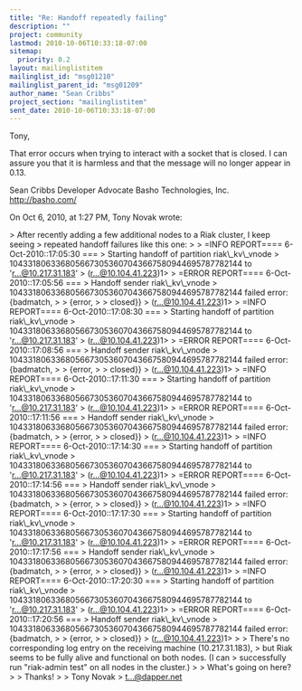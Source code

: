```yaml
---
title: "Re: Handoff repeatedly failing"
description: ""
project: community
lastmod: 2010-10-06T10:33:18-07:00
sitemap:
  priority: 0.2
layout: mailinglistitem
mailinglist_id: "msg01210"
mailinglist_parent_id: "msg01209"
author_name: "Sean Cribbs"
project_section: "mailinglistitem"
sent_date: 2010-10-06T10:33:18-07:00
---
```



Tony,

That error occurs when trying to interact with a socket that is closed. I can 
assure you that it is harmless and that the message will no longer appear in 
0.13.

Sean Cribbs 
Developer Advocate
Basho Technologies, Inc.
http://basho.com/

On Oct 6, 2010, at 1:27 PM, Tony Novak wrote:

&gt; After recently adding a few additional nodes to a Riak cluster, I keep seeing 
&gt; repeated handoff failures like this one:
&gt; 
&gt; =INFO REPORT==== 6-Oct-2010::17:05:30 ===
&gt; Starting handoff of partition riak\\_kv\\_vnode 
&gt; 1043318063368056673053607043667580944695787782144 to 'r...@10.217.31.183'
&gt; (r...@10.104.41.223)1&gt; 
&gt; =ERROR REPORT==== 6-Oct-2010::17:05:56 ===
&gt; Handoff sender riak\\_kv\\_vnode 
&gt; 1043318063368056673053607043667580944695787782144 failed error:{badmatch,
&gt; 
&gt; {error,
&gt; 
&gt; closed}}
&gt; (r...@10.104.41.223)1&gt; 
&gt; =INFO REPORT==== 6-Oct-2010::17:08:30 ===
&gt; Starting handoff of partition riak\\_kv\\_vnode 
&gt; 1043318063368056673053607043667580944695787782144 to 'r...@10.217.31.183'
&gt; (r...@10.104.41.223)1&gt; 
&gt; =ERROR REPORT==== 6-Oct-2010::17:08:56 ===
&gt; Handoff sender riak\\_kv\\_vnode 
&gt; 1043318063368056673053607043667580944695787782144 failed error:{badmatch,
&gt; 
&gt; {error,
&gt; 
&gt; closed}}
&gt; (r...@10.104.41.223)1&gt; 
&gt; =INFO REPORT==== 6-Oct-2010::17:11:30 ===
&gt; Starting handoff of partition riak\\_kv\\_vnode 
&gt; 1043318063368056673053607043667580944695787782144 to 'r...@10.217.31.183'
&gt; (r...@10.104.41.223)1&gt; 
&gt; =ERROR REPORT==== 6-Oct-2010::17:11:56 ===
&gt; Handoff sender riak\\_kv\\_vnode 
&gt; 1043318063368056673053607043667580944695787782144 failed error:{badmatch,
&gt; 
&gt; {error,
&gt; 
&gt; closed}}
&gt; (r...@10.104.41.223)1&gt; 
&gt; =INFO REPORT==== 6-Oct-2010::17:14:30 ===
&gt; Starting handoff of partition riak\\_kv\\_vnode 
&gt; 1043318063368056673053607043667580944695787782144 to 'r...@10.217.31.183'
&gt; (r...@10.104.41.223)1&gt; 
&gt; =ERROR REPORT==== 6-Oct-2010::17:14:56 ===
&gt; Handoff sender riak\\_kv\\_vnode 
&gt; 1043318063368056673053607043667580944695787782144 failed error:{badmatch,
&gt; 
&gt; {error,
&gt; 
&gt; closed}}
&gt; (r...@10.104.41.223)1&gt; 
&gt; =INFO REPORT==== 6-Oct-2010::17:17:30 ===
&gt; Starting handoff of partition riak\\_kv\\_vnode 
&gt; 1043318063368056673053607043667580944695787782144 to 'r...@10.217.31.183'
&gt; (r...@10.104.41.223)1&gt; 
&gt; =ERROR REPORT==== 6-Oct-2010::17:17:56 ===
&gt; Handoff sender riak\\_kv\\_vnode 
&gt; 1043318063368056673053607043667580944695787782144 failed error:{badmatch,
&gt; 
&gt; {error,
&gt; 
&gt; closed}}
&gt; (r...@10.104.41.223)1&gt; 
&gt; =INFO REPORT==== 6-Oct-2010::17:20:30 ===
&gt; Starting handoff of partition riak\\_kv\\_vnode 
&gt; 1043318063368056673053607043667580944695787782144 to 'r...@10.217.31.183'
&gt; (r...@10.104.41.223)1&gt; 
&gt; =ERROR REPORT==== 6-Oct-2010::17:20:56 ===
&gt; Handoff sender riak\\_kv\\_vnode 
&gt; 1043318063368056673053607043667580944695787782144 failed error:{badmatch,
&gt; 
&gt; {error,
&gt; 
&gt; closed}}
&gt; (r...@10.104.41.223)1&gt; 
&gt; 
&gt; There's no corresponding log entry on the receiving machine (10.217.31.183), 
&gt; but Riak seems to be fully alive and functional on both nodes. (I can 
&gt; successfully run "riak-admin test" on all nodes in the cluster.)
&gt; 
&gt; What's going on here?
&gt; 
&gt; Thanks!
&gt; 
&gt; Tony Novak
&gt; t...@dapper.net

